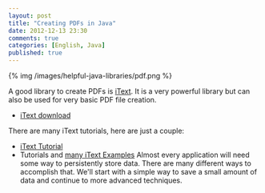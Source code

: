 ```yaml
---
layout: post
title: "Creating PDFs in Java"
date: 2012-12-13 23:30
comments: true
categories: [English, Java]
published: true
---
```


{% img /images/helpful-java-libraries/pdf.png %}

A good library to create PDFs is [iText](http://itextpdf.com/). It is a very powerful library but can also be used for very basic PDF file creation.

* [iText download](http://sourceforge.net/projects/itext/)

There are many iText tutorials, here are just a couple:

* [iText Tutorial](http://www.vogella.com/articles/JavaPDF/article.html)
* Tutorials and [many iText Examples](http://www.roseindia.net/java/itext/index.shtml)
Almost every application will need some way to persistently store data. There are many different ways to accomplish that. We'll start with a simple way to save a small amount of data and continue to more advanced techniques.






























